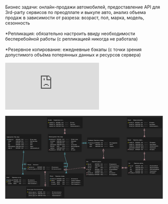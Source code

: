 <br>Бизнес задачи: онлайн-продажи автомобилей, предоставление API для 3rd-party сервисов по преодплате и выкупе авто, анализ объема продаж в зависимости от разреза: 
возраст, пол, марка, модель, сезонность</br>
<br>*Репликация: обязательно настроить ввиду необходимости бесперебойной работы  (с репликацией никогда не работала)</br>
<br>*Резервное копирование: ежедневные бэкапы (с точки зрения допустимого объёма потерянных данных и ресурсов сервера)</br>
<br>![Документация](https://github.com/charmwizwsh/databases/blob/alpha/%D0%9F%D1%80%D0%BE%D0%B5%D0%BA%D1%82%D0%B8%D1%80%D0%BE%D0%B2%D0%B0%D0%BD%D0%B8%D0%B5%20%D0%91%D0%94/%D0%94%D0%BE%D0%BA%D1%83%D0%BC%D0%B5%D0%BD%D1%82%D0%B0%D1%86%D0%B8%D1%8F.pdf)</br>
<br>![Схема БД](https://github.com/charmwizwsh/databases/blob/alpha/%D0%9F%D1%80%D0%BE%D0%B5%D0%BA%D1%82%D0%B8%D1%80%D0%BE%D0%B2%D0%B0%D0%BD%D0%B8%D0%B5%20%D0%91%D0%94/%D0%A1%D1%85%D0%B5%D0%BC%D0%B0%20%D0%91%D0%94.png)</br>
